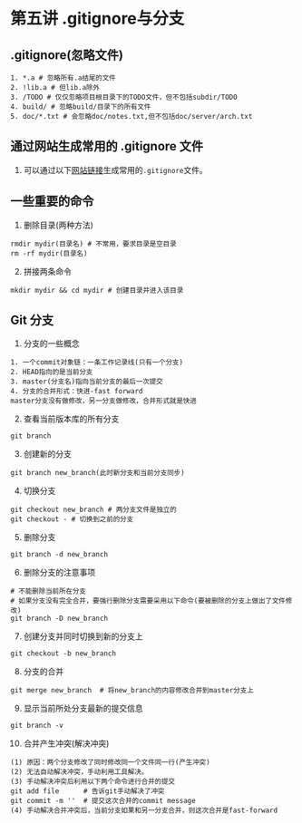 # 第五讲 .gitignore与分支
## .gitignore(忽略文件)
```
1. *.a # 忽略所有.a结尾的文件
2. !lib.a # 但lib.a除外
3. /TODO # 仅仅忽略项目根目录下的TODO文件，但不包括subdir/TODO
4. build/ # 忽略build/目录下的所有文件
5. doc/*.txt # 会忽略doc/notes.txt,但不包括doc/server/arch.txt 
```

## 通过网站生成常用的 .gitignore 文件
1. 可以通过以下[网站链接](http://www.gitignore.io/)生成常用的`.gitignore`文件。


## 一些重要的命令
1. 删除目录(两种方法)
```
rmdir mydir(目录名) # 不常用，要求目录是空目录
rm -rf mydir(目录名)
```
2. 拼接两条命令
```
mkdir mydir && cd mydir # 创建目录并进入该目录
```

## Git 分支
1. 分支的一些概念
```
1. 一个commit对象链：一条工作记录线(只有一个分支)  
2. HEAD指向的是当前分支  
3. master(分支名)指向当前分支的最后一次提交  
4. 分支的合并形式：快进-fast forward  
master分支没有做修改，另一分支做修改，合并形式就是快进
```

2. 查看当前版本库的所有分支
```
git branch
```

3. 创建新的分支
```
git branch new_branch(此时新分支和当前分支同步)
```

4. 切换分支
```
git checkout new_branch # 两分支文件是独立的
git checkout - # 切换到之前的分支
```

5. 删除分支
```
git branch -d new_branch 
```

6. 删除分支的注意事项
```
# 不能删除当前所在分支  
# 如果分支没有完全合并，要强行删除分支需要采用以下命令(要被删除的分支上做出了文件修改)
git branch -D new_branch 
```

7. 创建分支并同时切换到新的分支上
```
git checkout -b new_branch
```

8. 分支的合并
```
git merge new_branch  # 将new_branch的内容修改合并到master分支上
```

9. 显示当前所处分支最新的提交信息
```
git branch -v
```

10. 合并产生冲突(解决冲突) 
```
(1) 原因：两个分支修改了同时修改同一个文件同一行(产生冲突)
(2) 无法自动解决冲突，手动利用工具解决。
(3) 手动解决冲突后利用以下两个命令进行合并的提交
git add file      # 告诉git手动解决了冲突
git commit -m ''  # 提交这次合并的commit message
(4) 手动解决合并冲突后，当前分支如果和另一分支合并，则这次合并是fast-forward
```

